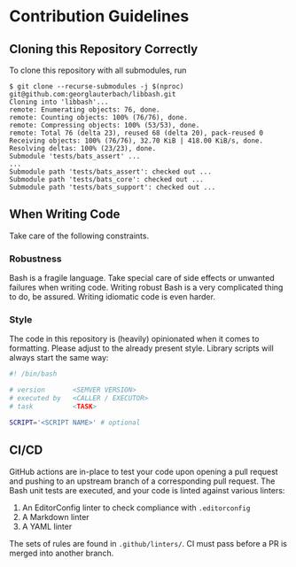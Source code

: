 # Contribution Guidelines

## Cloning this Repository Correctly

To clone this repository with all submodules, run

``` CONSOLE
$ git clone --recurse-submodules -j $(nproc) git@github.com:georglauterbach/libbash.git
Cloning into 'libbash'...
remote: Enumerating objects: 76, done.
remote: Counting objects: 100% (76/76), done.
remote: Compressing objects: 100% (53/53), done.
remote: Total 76 (delta 23), reused 68 (delta 20), pack-reused 0
Receiving objects: 100% (76/76), 32.70 KiB | 418.00 KiB/s, done.
Resolving deltas: 100% (23/23), done.
Submodule 'tests/bats_assert' ...
...
Submodule path 'tests/bats_assert': checked out ...
Submodule path 'tests/bats_core': checked out ...
Submodule path 'tests/bats_support': checked out ...
```

## When Writing Code

Take care of the following constraints.

### Robustness

Bash is a fragile language. Take special care of side effects or unwanted
failures when writing code. Writing robust Bash is a very complicated thing
to do, be assured. Writing idiomatic code is even harder.

### Style

The code in this repository is (heavily) opinionated when it comes to formatting.
Please adjust to the already present style. Library scripts will always start
the same way:

``` BASH
#! /bin/bash

# version       <SEMVER VERSION>
# executed by   <CALLER / EXECUTOR>
# task          <TASK>

SCRIPT='<SCRIPT NAME>' # optional
```

## CI/CD

GitHub actions are in-place to test your code upon opening a pull request and
pushing to an upstream branch of a corresponding pull request. The Bash unit
tests are executed, and your code is linted against various linters:

1. An EditorConfig linter to check compliance with `.editorconfig`
2. A Markdown linter
3. A YAML linter

The sets of rules are found in `.github/linters/`. CI must pass before a PR
is merged into another branch.
